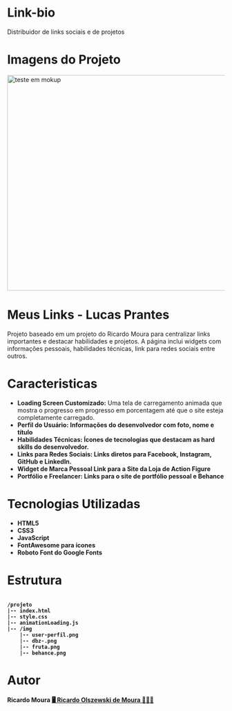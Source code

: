 # Link-bio
 Distribuidor de links sociais e de projetos 
# Imagens do Projeto

<img src="https://i.imgur.com/fVjx04g.png" alt="teste em mokup " width="1300" height="500">

# Meus Links - Lucas Prantes 
Projeto baseado em um projeto do Ricardo Moura para centralizar links importantes e destacar habilidades e projetos. A página inclui widgets com informações pessoais, habilidades técnicas, link para redes sociais entre outros.
# Caracteristicas 

<ul>
<b><li> Loading Screen Customizado:</b> Uma tela de carregamento animada que mostra o progresso em progresso em porcentagem até que o site esteja completamente carregado. </li>
<b><li><b>Perfil do Usuário:</b> Informações do desenvolvedor com foto, nome e título</li>
<b><li>Habilidades Técnicas:</b> Ícones de tecnologias que destacam as hard skills do desenvolvedor.</li>
<b><li>Links para Redes Sociais:</b> Links diretos para Facebook, Instagram, GitHub e LinkedIn.</li>
<b><li>Widget de Marca Pessoal</b> Link para a Site da Loja de Action Figure</li>
<b><li>Portfólio e Freelancer:</b> Links para o site de portfólio pessoal e Behance</li>
</ul>
 
# Tecnologias Utilizadas
<ul>
<li>HTML5</li>
<li>CSS3</li>
<li>JavaScript</li>
<li>FontAwesome para ícones</li>
<li>Roboto Font do Google Fonts</li>
</ul>

# Estrutura

<code>
/projeto
|-- index.html
|-- style.css
|-- animationLoading.js
|-- /img
    |-- user-perfil.png
    |-- dbz-.png
    |-- fruta.png
    |-- behance.png
</code>

# Autor
Ricardo Moura
 <a href="https://github.com/RicardoMouraa" target="_blank" style="a: none" > 🖥 Ricardo Olszewski de Moura 🧑🏻‍💻</a>

